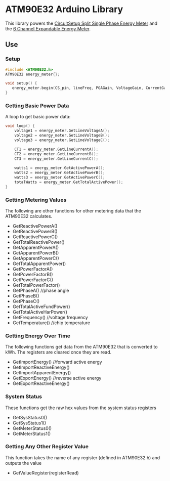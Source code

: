 # ATM90E32 Arduino Library

This library powers the [CircuitSetup Split Single Phase Energy Meter](https://github.com/CircuitSetup/Split-Single-Phase-Energy-Meter) and the [6 Channel Expandable Energy Meter](https://github.com/CircuitSetup/Expandable-6-Channel-ESP32-Energy-Meter). 

## Use

### Setup 
```cpp
#include <ATM90E32.h>
ATM90E32 energy_meter{};

void setup() {
   energy_meter.begin(CS_pin, lineFreq, PGAGain, VoltageGain, CurrentGainCT1, CurrentGainCT2, CurrentGainCT3);
}
```
### Getting Basic Power Data
A loop to get basic power data: 
```cpp
void loop() {
    voltage1 = energy_meter.GetLineVoltageA();
    voltage2 = energy_meter.GetLineVoltageB();
    voltage3 = energy_meter.GetLineVoltageC();

    CT1 = energy_meter.GetLineCurrentA();
    CT2 = energy_meter.GetLineCurrentB();
    CT3 = energy_meter.GetLineCurrentC();
    
    watts1 = energy_meter.GetActivePowerA();
    watts2 = energy_meter.GetActivePowerB();
    watts3 = energy_meter.GetActivePowerC();
    totalWatts = energy_meter.GetTotalActivePower();
}
```
### Getting Metering Values
The following are other functions for other metering data that the ATM90E32 calculates.
- GetReactivePowerA()
- GetReactivePowerB()
- GetReactivePowerC()
- GetTotalReactivePower()
- GetApparentPowerA()
- GetApparentPowerB()
- GetApparentPowerC()
- GetTotalApparentPower()
- GetPowerFactorA()
- GetPowerFactorB()
- GetPowerFactorC()
- GetTotalPowerFactor()
- GetPhaseA() //phase angle
- GetPhaseB()
- GetPhaseC()
- GetTotalActiveFundPower()
- GetTotalActiveHarPower()
- GetFrequency() //voltage frequency
- GetTemperature() //chip temperature

### Getting Energy Over Time
The following functions get data from the ATM90E32 that is converted to kWh. The registers are cleared once they are read.
- GetImportEnergy() //forward active energy
- GetImportReactiveEnergy()
- GetImportApparentEnergy()
- GetExportEnergy() //reverse active energy
- GetExportReactiveEnergy()

### System Status
These functions get the raw hex values from the system status registers
- GetSysStatus0()
- GetSysStatus1()
- GetMeterStatus0()
- GetMeterStatus1()

### Getting Any Other Register Value
This function takes the name of any register (defined in ATM90E32.h) and outputs the value
- GetValueRegister(registerRead)

